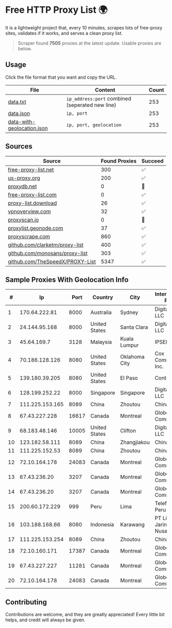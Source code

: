 
# Free HTTP Proxy List 🌍

It is a lightweight project that, every 10 minutes, scrapes lots of free-proxy sites, validates if it works, and serves a clean proxy list.


> Scraper found **7505** proxies at the latest update. Usable proxies are below.

## Usage

Click the file format that you want and copy the URL.


|File|Content|Count|
|----|-------|-----|
|[data.txt](https://raw.githubusercontent.com/themiralay/Proxy-List-World/master/data.txt)|`ip_address:port` combined (seperated new line)|253|
|[data.json](https://raw.githubusercontent.com/themiralay/Proxy-List-World/master/data.json)|`ip, port`|253|
|[data-with-geolocation.json](https://raw.githubusercontent.com/themiralay/Proxy-List-World/master/data-with-geolocation.json)|`ip, port, geolocation`|253|

## Sources

|Source|Found Proxies|Succeed|
|------|-------------|-------|
|[free-proxy-list.net](https://free-proxy-list.net)|300|✅|
|[us-proxy.org](https://www.us-proxy.org)|200|✅|
|[proxydb.net](http://proxydb.net)|0|🚫|
|[free-proxy-list.com](https://free-proxy-list.com/?page=&port=&type%5B%5D=http&type%5B%5D=https&up_time=0&search=Search)|0|✅|
|[proxy-list.download](https://www.proxy-list.download/HTTP)|26|✅|
|[vpnoverview.com](https://vpnoverview.com/privacy/anonymous-browsing/free-proxy-servers)|32|✅|
|[proxyscan.io](https://www.proxyscan.io)|0|🚫|
|[proxylist.geonode.com](https://proxylist.geonode.com/api/proxy-list?limit=300&page=1&sort_by=lastChecked&sort_type=desc&protocols=http,https)|37|✅|
|[proxyscrape.com](https://api.proxyscrape.com/v2/?request=displayproxies&protocol=http&timeout=10000&country=all&ssl=all&anonymity=all)|860|✅|
|[github.com/clarketm/proxy-list](https://raw.githubusercontent.com/clarketm/proxy-list/master/proxy-list-raw.txt)|400|✅|
|[github.com/monosans/proxy-list](https://raw.githubusercontent.com/monosans/proxy-list/main/proxies/http.txt)|303|✅|
|[github.com/TheSpeedX/PROXY-List](https://raw.githubusercontent.com/TheSpeedX/PROXY-List/master/http.txt)|5347|✅|


## Sample Proxies With Geolocation Info

|#|Ip|Port|Country|City|Internet Service Provider|
|-|--|----|-------|----|-------------------------|
|1|170.64.222.81|8000|Australia|Sydney|DigitalOcean, LLC|
|2|24.144.95.168|8000|United States|Santa Clara|DigitalOcean, LLC|
|3|45.64.169.7|3128|Malaysia|Kuala Lumpur|IPSERVERONE|
|4|70.186.128.126|8080|United States|Oklahoma City|Cox Communications Inc.|
|5|139.180.39.205|8080|United States|El Paso|Conterra|
|6|128.199.252.22|8000|Singapore|Singapore|DigitalOcean, LLC|
|7|111.225.153.165|8089|China|Zhoutou|China Telecom|
|8|67.43.227.228|16617|Canada|Montreal|GloboTech Communications|
|9|68.183.48.146|10005|United States|Clifton|DigitalOcean, LLC|
|10|123.182.58.111|8089|China|Zhangjiakou|China Telecom|
|11|111.225.152.53|8089|China|Zhoutou|China Telecom|
|12|72.10.164.178|24083|Canada|Montreal|GloboTech Communications|
|13|67.43.236.20|3207|Canada|Montreal|GloboTech Communications|
|14|67.43.236.20|3207|Canada|Montreal|GloboTech Communications|
|15|200.60.172.229|999|Peru|Lima|Telefonica del Peru S.A.A.|
|16|103.188.168.66|8080|Indonesia|Karawang|PT Lintas Jaringan Nusantara|
|17|111.225.153.254|8089|China|Zhoutou|China Telecom|
|18|72.10.160.171|17387|Canada|Montreal|GloboTech Communications|
|19|67.43.227.227|11281|Canada|Montreal|GloboTech Communications|
|20|72.10.164.178|24083|Canada|Montreal|GloboTech Communications|



## Contributing

Contributions are welcome, and they are greatly appreciated! Every
little bit helps, and credit will always be given.


